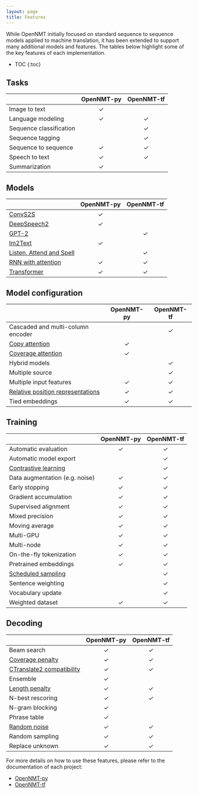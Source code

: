 ```yaml
---
layout: page
title: Features
---
```


While OpenNMT initially focused on standard sequence to sequence models applied to machine translation, it has been extended to support many additional models and features. The tables below highlight some of the key features of each implementation.

* TOC
{:toc}

## Tasks

| | OpenNMT-py | OpenNMT-tf |
| --- | :---: | :---: |
| Image to text | ✓ | |
| Language modeling | ✓ | ✓ |
| Sequence classification | | ✓ |
| Sequence tagging | | ✓ |
| Sequence to sequence | ✓ | ✓ |
| Speech to text | ✓ | ✓ |
| Summarization | ✓ | |

## Models

| | OpenNMT-py | OpenNMT-tf |
| --- | :---: | :---: |
| [ConvS2S](https://arxiv.org/abs/1705.03122) | ✓ | |
| [DeepSpeech2](https://arxiv.org/abs/1512.02595v1) | ✓ | |
| [GPT-2](https://d4mucfpksywv.cloudfront.net/better-language-models/language-models.pdf) | | ✓ |
| [Im2Text](https://arxiv.org/abs/1609.04938) | ✓ | |
| [Listen, Attend and Spell](https://arxiv.org/abs/1508.01211) | | ✓ |
| [RNN with attention](https://arxiv.org/abs/1508.04025) | ✓ | ✓ |
| [Transformer](https://arxiv.org/abs/1706.03762) | ✓ | ✓ |

## Model configuration

| | OpenNMT-py | OpenNMT-tf |
| --- | :---: | :---: |
| Cascaded and multi-column encoder | | ✓ |
| [Copy attention](https://arxiv.org/abs/1603.06393) | ✓ | |
| [Coverage attention](https://arxiv.org/abs/1601.04811) | ✓ | |
| Hybrid models | | ✓ |
| Multiple source | | ✓ |
| Multiple input features | ✓ | ✓ |
| [Relative position representations](https://arxiv.org/abs/1803.02155) | ✓ | ✓ |
| Tied embeddings | ✓ | ✓ |

## Training

| | OpenNMT-py | OpenNMT-tf |
| --- | :---: | :---: |
| Automatic evaluation | ✓ | ✓ |
| Automatic model export | | ✓ |
| [Contrastive learning](https://ai.google/research/pubs/pub48253/) | | ✓ |
| Data augmentation (e.g. noise) | ✓ | ✓ |
| Early stopping | ✓ | ✓ |
| Gradient accumulation | ✓ | ✓ |
| Supervised alignment | ✓ | ✓ |
| Mixed precision | ✓ | ✓ |
| Moving average | ✓ | ✓ |
| Multi-GPU | ✓ | ✓ |
| Multi-node | ✓ | ✓ |
| On-the-fly tokenization | ✓ | ✓ |
| Pretrained embeddings | ✓ | ✓ |
| [Scheduled sampling](https://arxiv.org/abs/1506.03099) | | ✓ |
| Sentence weighting | | ✓ |
| Vocabulary update | | ✓ |
| Weighted dataset | ✓ | ✓ |

## Decoding

| | OpenNMT-py | OpenNMT-tf |
| --- | :---: | :---: |
| Beam search | ✓ | ✓ |
| [Coverage penalty](https://arxiv.org/abs/1609.08144) | ✓ | ✓ |
| [CTranslate2 compatibility](https://github.com/OpenNMT/CTranslate2) | ✓ | ✓ |
| Ensemble | ✓ | |
| [Length penalty](https://arxiv.org/abs/1609.08144) | ✓ | ✓ |
| N-best rescoring | ✓ | ✓ |
| N-gram blocking | ✓ | |
| Phrase table | ✓ | |
| [Random noise](https://arxiv.org/abs/1808.09381) | ✓ | ✓ |
| Random sampling | ✓ | ✓ |
| Replace unknown | ✓ | ✓ |

For more details on how to use these features, please refer to the documentation of each project:

* [OpenNMT-py](https://opennmt.net/OpenNMT-py)
* [OpenNMT-tf](https://opennmt.net/OpenNMT-tf)
